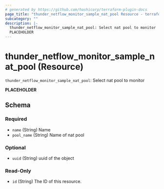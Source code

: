 ```yaml
---
# generated by https://github.com/hashicorp/terraform-plugin-docs
page_title: "thunder_netflow_monitor_sample_nat_pool Resource - terraform-provider-thunder"
subcategory: ""
description: |-
  thunder_netflow_monitor_sample_nat_pool: Select nat pool to monitor
  PLACEHOLDER
---
```


# thunder_netflow_monitor_sample_nat_pool (Resource)

`thunder_netflow_monitor_sample_nat_pool`: Select nat pool to monitor

__PLACEHOLDER__



<!-- schema generated by tfplugindocs -->
## Schema

### Required

- `name` (String) Name
- `pool_name` (String) Name of nat pool

### Optional

- `uuid` (String) uuid of the object

### Read-Only

- `id` (String) The ID of this resource.


